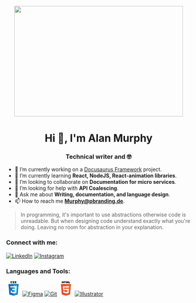 <p align="center">
  <img width="460" height="300" src="https://user-images.githubusercontent.com/52749223/217674694-066879fe-01fb-40c9-9525-bbc0b713b19f.gif">
</p>

<h1 align="center">Hi 👋, I'm Alan Murphy</h1>
<h3 align="center">Technical writer and 🤓</h3>

- 🔭 I’m currently working on a <a href="https://github.com/Alan4247748/friendly-potato">Docusaurus Framework</a> project.
- 🌱 I’m currently learning <strong>React, NodeJS, React-animation libraries</strong>.
- 👯 I’m looking to collaborate on <strong>Documentation for micro services</strong>.
- 🤝 I’m looking for help with <strong>API Coalescing</strong>.
- 💬 Ask me about <strong>Writing, documentation, and language design</strong>.
- 📫 How to reach me <strong>Murphy@pbranding.de</strong>.

<blockquote>
    <p>In programming, it's important to use abstractions otherwise code is unreadable. 
    But when designing code understand exactly what you're doing. 
    Leaving no room for abstraction in your explanation.</p>
</blockquote>

<h3 align="left">Connect with me:</h3>
<p align="left">
  <a href="https://linkedin.com/in/alan-murphy-" target="blank"><img align="center" src="https://raw.githubusercontent.com/rahuldkjain/github-profile-readme-generator/master/src/images/icons/Social/linked-in-alt.svg" alt="LinkedIn" height="30" width="40" /></a>
  <a href="https://instagram.com/damurphy_" target="blank"><img align="center" src="https://raw.githubusercontent.com/rahuldkjain/github-profile-readme-generator/master/src/images/icons/Social/instagram.svg" alt="Instagram" height="30" width="40" /></a>
</p>

<h3 align="left">Languages and Tools:</h3>
<p align="left">
  <a href="https://www.w3schools.com/css/" target="_blank" rel="noreferrer"><img src="https://raw.githubusercontent.com/devicons/devicon/master/icons/css3/css3-original-wordmark.svg" alt="CSS3" width="40" height="40"/></a>
  <a href="https://www.figma.com/" target="_blank" rel="noreferrer"><img src="https://www.vectorlogo.zone/logos/figma/figma-icon.svg" alt="Figma" width="40" height="40"/></a>
  <a href="https://git-scm.com/" target="_blank" rel="noreferrer"><img src="https://www.vectorlogo.zone/logos/git-scm/git-scm-icon.svg" alt="Git" width="40" height="40"/></a>
  <a href="https://www.w3.org/html/" target="_blank" rel="noreferrer"><img src="https://raw.githubusercontent.com/devicons/devicon/master/icons/html5/html5-original-wordmark.svg" alt="HTML5" width="40" height="40"/></a>
  <a href="https://www.adobe.com/in/products/illustrator.html" target="_blank" rel="noreferrer"><img src="https://www.vectorlogo.zone/logos/adobe_illustrator/adobe_illustrator-icon.svg" alt="Illustrator" width="40" height="40"/></a>
  <a href="https://developer.mozilla

